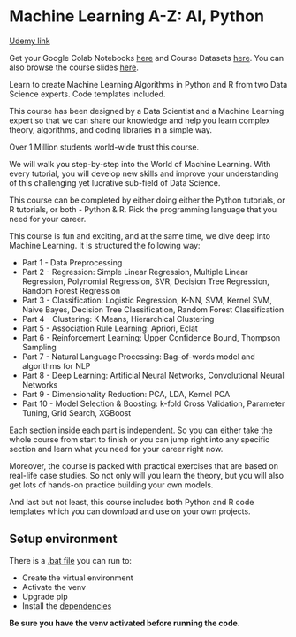 # Machine Learning A-Z: AI, Python

[Udemy link](udemy.com/course/machinelearning)

Get your Google Colab Notebooks [here](https://drive.google.com/drive/folders/1OFNnrHRZPZ3unWdErjLHod8Ibv2FfG1d?usp=sharing) and Course Datasets [here](https://sds-platform-private.s3-us-east-2.amazonaws.com/uploads/Machine-Learning-A-Z-Codes-Datasets.zip). You can also browse the course slides [here](https://online.fliphtml5.com/grdgl/hfrm/).

Learn to create Machine Learning Algorithms in Python and R from two Data Science experts. Code templates included.

This course has been designed by a Data Scientist and a Machine Learning expert so that we can share our knowledge and help you learn complex theory, algorithms, and coding libraries in a simple way.

Over 1 Million students world-wide trust this course.

We will walk you step-by-step into the World of Machine Learning. With every tutorial, you will develop new skills and improve your understanding of this challenging yet lucrative sub-field of Data Science.

This course can be completed by either doing either the Python tutorials, or R tutorials, or both - Python & R. Pick the programming language that you need for your career.

This course is fun and exciting, and at the same time, we dive deep into Machine Learning. It is structured the following way:

- Part 1 - Data Preprocessing
- Part 2 - Regression: Simple Linear Regression, Multiple Linear Regression, Polynomial Regression, SVR, Decision Tree Regression, Random Forest Regression
- Part 3 - Classification: Logistic Regression, K-NN, SVM, Kernel SVM, Naive Bayes, Decision Tree Classification, Random Forest Classification
- Part 4 - Clustering: K-Means, Hierarchical Clustering
- Part 5 - Association Rule Learning: Apriori, Eclat
- Part 6 - Reinforcement Learning: Upper Confidence Bound, Thompson Sampling
- Part 7 - Natural Language Processing: Bag-of-words model and algorithms for NLP
- Part 8 - Deep Learning: Artificial Neural Networks, Convolutional Neural Networks
- Part 9 - Dimensionality Reduction: PCA, LDA, Kernel PCA
- Part 10 - Model Selection & Boosting: k-fold Cross Validation, Parameter Tuning, Grid Search, XGBoost

Each section inside each part is independent. So you can either take the whole course from start to finish or you can jump right into any specific section and learn what you need for your career right now.

Moreover, the course is packed with practical exercises that are based on real-life case studies. So not only will you learn the theory, but you will also get lots of hands-on practice building your own models.

And last but not least, this course includes both Python and R code templates which you can download and use on your own projects.

## Setup environment
There is a [.bat file](setup_venv.bat) you can run to:
- Create the virtual environment
- Activate the venv
- Upgrade pip
- Install the [dependencies](requirements.txt)

**Be sure you have the venv activated before running the code.**

